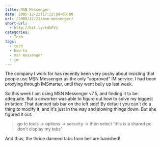 ```yaml
---
title: MSN Messenger
date: 2005-12-22T17:52:09+00:00
url: /2005/12/22/msn-messenger/
short-url:
  - http://bit.ly/e4bPVv
categories:
  - Tech
tags:
  - tech
  - how-to
  - msn messenger
  - im
---
```

The company I work for has recently been very pushy about insisting that people use MSN Messenger as the only "approved" IM service. I had been proxying through IMSmarter, until they went belly up last week.

So this week I am using MSN Messenger v7.5, and finding it to be: adequate. But a coworker was able to figure out how to solve my biggest irritation: That damned tab bar on the left side! By default you can't do a thing to modify it, and it's just in the way and slowing things down. But she figured it out:

> go to tools -> options -> security -> then select 'this is a shared pc don't display my tabs"

And thus, the thrice damned tabs from hell are banished!